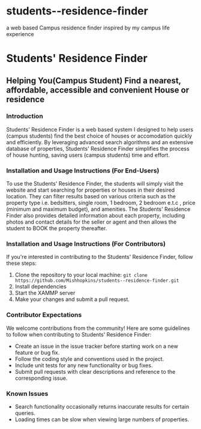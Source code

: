 # students--residence-finder
a web based Campus residence finder inspired by my campus life experience

# Students' Residence Finder

## Helping You(Campus Student) Find a nearest, affordable, accessible and convenient House or residence

### Introduction
Students' Residence Finder is a web based system I designed to help users (campus students) find the best choice of houses or accomodation quickly and efficiently. By leveraging advanced search algorithms and an extensive database of properties, Students' Residence Finder simplifies the process of house hunting, saving users (campus students) time and effort.

### Installation and Usage Instructions (For End-Users)
To use the Students' Residence Finder, the students will simply visit the website and start searching for properties or houses in their desired location. They can filter results based on various criteria such as the property type i.e. bedsitters, single room, 1 bedroom, 2 bedroom e.t.c , price (minimum and maximum budget), and amenities. The Students' Residence Finder also provides detailed information about each property, including photos and contact details for the seller or agent and then allows the student to BOOK the property thereafter.

### Installation and Usage Instructions (For Contributors)
If you're interested in contributing to the Students' Residence Finder, follow these steps:
1. Clone the repository to your local machine: `git clone https://github.com/Mishhopkins/students--residence-finder.git`
2. Install dependencies
3. Start the XAMMP server
4. Make your changes and submit a pull request.

### Contributor Expectations
We welcome contributions from the community! Here are some guidelines to follow when contributing to Students' Residence Finder:
- Create an issue in the issue tracker before starting work on a new feature or bug fix.
- Follow the coding style and conventions used in the project.
- Include unit tests for any new functionality or bug fixes.
- Submit pull requests with clear descriptions and reference to the corresponding issue.

### Known Issues
- Search functionality occasionally returns inaccurate results for certain queries.
- Loading times can be slow when viewing large numbers of properties.

